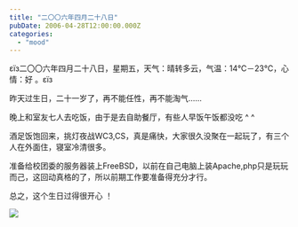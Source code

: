 ```yaml
---
title: "二〇〇六年四月二十八日"
pubDate: 2006-04-28T12:00:00.000Z
categories: 
  - "mood"
---
```


εїз二〇〇六年四月二十八日，星期五，天气：晴转多云，气温：14℃－23℃，心情：好 。εїз

昨天过生日，二十一岁了，再不能任性，再不能淘气……

晚上和室友七人去吃饭，由于是去自助餐厅，有些人早饭午饭都没吃 ^ ^

酒足饭饱回来，挑灯夜战WC3,CS，真是痛快，大家很久没聚在一起玩了，有三个人在外面住，寝室冷清很多。

准备给校团委的服务器装上FreeBSD，以前在自己电脑上装Apache,php只是玩玩而己，这回动真格的了，所以前期工作要准备得充分才行。

总之，这个生日过得很开心 ！

![](http://tk.files.storage.msn.com/x1pxOYwqu4SjF5Qg1gUIBUpErE3PO_qgMk_BhxbtR_RFx7ti4HlDeadfZwwwHZDe9Bi4PTyCS_5-u1LHfsEhhFdvMCm0afaf4d_ya97qdP3XdScaPGAXW1B5F7-vXmAcmhpgKoOciRGd3NOzrElBRul9ReSlOR1mMkX)
